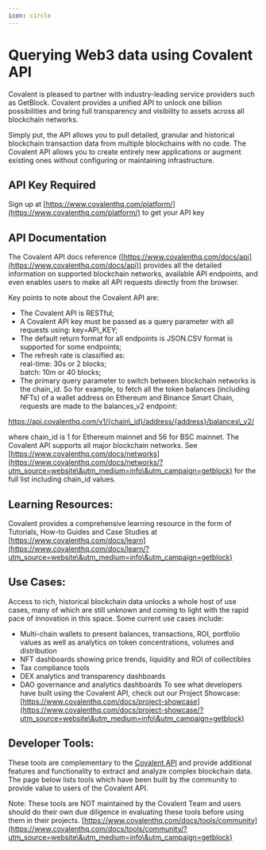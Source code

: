 ```yaml
---
icon: circle
---
```


# Querying Web3 data using Covalent API

Covalent is pleased to partner with industry-leading service providers such as GetBlock. Covalent provides a unified API to unlock one billion possibilities and bring full transparency and visibility to assets across all blockchain networks.&#x20;

Simply put, the API allows you to pull detailed, granular and historical blockchain transaction data from multiple blockchains with no code. The Covalent API allows you to create entirely new applications or augment existing ones without configuring or maintaining infrastructure.

## API Key Required

Sign up at [https://www.covalenthq.com/platform/](https://www.covalenthq.com/platform/) to get your API key

## API Documentation

The Covalent API docs reference ([https://www.covalenthq.com/docs/api](https://www.covalenthq.com/docs/api)) provides all the detailed information on supported blockchain networks, available API endpoints, and even enables users to make all API requests directly from the browser.

Key points to note about the Covalent API are:

* The Covalent API is RESTful;
* A Covalent API key must be passed as a query parameter with all requests using: key=API\_KEY;
* The default return format for all endpoints is JSON.CSV format is supported for some endpoints;
* The refresh rate is classified as:\
  real-time: 30s or 2 blocks;\
  batch: 10m or 40 blocks;
* The primary query parameter to switch between blockchain networks is the chain\_id. So for example, to fetch all the token balances (including NFTs) of a wallet address on Ethereum and Binance Smart Chain, requests are made to the balances\_v2 endpoint:

https://api.covalenthq.com/v1/{chain\_id}/address/{address}/balances\_v2/

where chain\_id is 1 for Ethereum mainnet and 56 for BSC mainnet. The Covalent API supports all major blockchain networks. See [https://www.covalenthq.com/docs/networks](https://www.covalenthq.com/docs/networks/?utm_source=website\&utm_medium=info\&utm_campaign=getblock) for the full list including chain\_id values.

## Learning Resources:

Covalent provides a comprehensive learning resource in the form of Tutorials, How-to Guides and Case Studies at [https://www.covalenthq.com/docs/learn](https://www.covalenthq.com/docs/learn/?utm_source=website\&utm_medium=info\&utm_campaign=getblock)

## Use Cases:

Access to rich, historical blockchain data unlocks a whole host of use cases, many of which are still unknown and coming to light with the rapid pace of innovation in this space. Some current use cases include:

* Multi-chain wallets to present balances, transactions, ROI, portfolio values as well as analytics on token concentrations, volumes and distribution
* NFT dashboards showing price trends, liquidity and ROI of collectibles
* Tax compliance tools
* DEX analytics and transparency dashboards
* DAO governance and analytics dashboards To see what developers have built using the Covalent API, check out our Project Showcase: [https://www.covalenthq.com/docs/project-showcase](https://www.covalenthq.com/docs/project-showcase/?utm_source=website\&utm_medium=info\&utm_campaign=getblock)

## Developer Tools:

These tools are complementary to the [Covalent API](https://www.covalenthq.com/docs/api/?utm_source=website\&utm_medium=info\&utm_campaign=getblock) and provide additional features and functionality to extract and analyze complex blockchain data. The page below lists tools which have been built by the community to provide value to users of the Covalent API.

Note: These tools are NOT maintained by the Covalent Team and users should do their own due diligence in evaluating these tools before using them in their projects. [https://www.covalenthq.com/docs/tools/community](https://www.covalenthq.com/docs/tools/community/?utm_source=website\&utm_medium=info\&utm_campaign=getblock)
